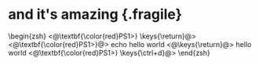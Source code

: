 # and it's amazing {.fragile}

\begin{zsh}
<@\textbf{\color{red}PS1>} \keys{\return}@>
<@\textbf{\color{red}PS1>}@> echo hello world <@\keys{\return}@>
hello world
<@\textbf{\color{red}PS1>} \keys{\ctrl+d}@>
\end{zsh}

